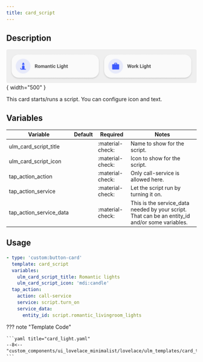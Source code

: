 ```yaml
---
title: card_script
---
```

<!-- markdownlint-disable MD046 -->

## Description

![example-image](../../assets/img/ulm_cards/card_script.png){ width="500" }

This card starts/runs a script. You can configure icon and text.

## Variables

| Variable | Default | Required         | Notes             |
|----------|---------|------------------|-------------------|
| ulm_card_script_title     |         | :material-check: | Name to show for the script. |
|ulm_card_script_icon|   | :material-check: | Icon to show for the script. |
|tap_action_action|   | :material-check: | Only call-service is allowed here. |
|tap_action_service|   | :material-check: | Let the script run by turning it on. |
|tap_action_service_data|   | :material-check: | This is the service_data needed by your script. That can be an entity_id and/or some variables. |

## Usage

```yaml
- type: 'custom:button-card'
  template: card_script
  variables:
    ulm_card_script_title: Romantic lights
    ulm_card_script_icon: 'mdi:candle'
  tap_action:
    action: call-service
    service: script.turn_on
    service_data:
      entity_id: script.romantic_livingroom_lights
```

??? note "Template Code"

    ```yaml title="card_light.yaml"
    --8<-- "custom_components/ui_lovelace_minimalist/lovelace/ulm_templates/card_templates/cards/card_script.yaml"
    ```
